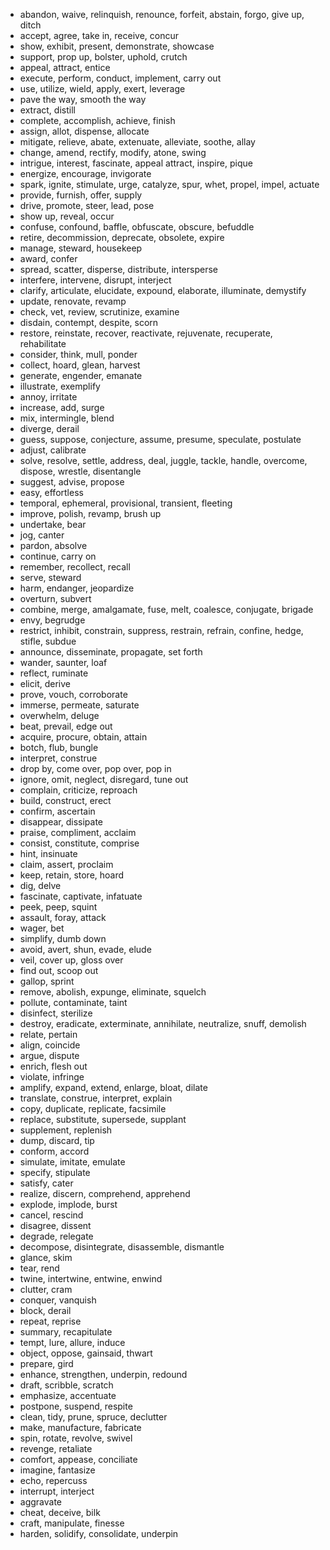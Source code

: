 
- abandon, waive, relinquish, renounce, forfeit, abstain, forgo, give up, ditch
- accept, agree, take in, receive, concur
- show, exhibit, present, demonstrate, showcase
- support, prop up, bolster, uphold, crutch
- appeal, attract, entice
- execute, perform, conduct, implement, carry out
- use, utilize, wield, apply, exert, leverage
- pave the way, smooth the way
- extract, distill
- complete, accomplish, achieve, finish
- assign, allot, dispense, allocate
- mitigate, relieve, abate, extenuate, alleviate, soothe, allay
- change, amend, rectify, modify, atone, swing
- intrigue, interest, fascinate, appeal attract, inspire, pique
- energize, encourage, invigorate
- spark, ignite, stimulate, urge, catalyze, spur, whet, propel, impel, actuate
- provide, furnish, offer, supply
- drive, promote, steer, lead, pose
- show up, reveal, occur
- confuse, confound, baffle, obfuscate, obscure, befuddle
- retire, decommission, deprecate, obsolete, expire
- manage, steward, housekeep
- award, confer
- spread, scatter, disperse, distribute, intersperse
- interfere, intervene, disrupt, interject
- clarify, articulate, elucidate, expound, elaborate, illuminate, demystify
- update, renovate, revamp
- check, vet, review, scrutinize, examine
- disdain, contempt, despite, scorn
- restore, reinstate, recover, reactivate, rejuvenate, recuperate, rehabilitate
- consider, think, mull, ponder
- collect, hoard, glean, harvest
- generate, engender, emanate
- illustrate, exemplify
- annoy, irritate
- increase, add, surge
- mix, intermingle, blend
- diverge, derail
- guess, suppose, conjecture, assume, presume, speculate, postulate
- adjust, calibrate
- solve, resolve, settle, address, deal, juggle, tackle, handle, overcome, dispose, wrestle, disentangle
- suggest, advise, propose
- easy, effortless
- temporal, ephemeral, provisional, transient, fleeting
- improve, polish, revamp, brush up
- undertake, bear
- jog, canter
- pardon, absolve
- continue, carry on
- remember, recollect, recall
- serve, steward
- harm, endanger, jeopardize
- overturn, subvert
- combine, merge, amalgamate, fuse, melt, coalesce, conjugate, brigade
- envy, begrudge
- restrict, inhibit, constrain, suppress, restrain, refrain, confine, hedge, stifle, subdue
- announce, disseminate, propagate, set forth
- wander, saunter, loaf
- reflect, ruminate
- elicit, derive
- prove, vouch, corroborate
- immerse, permeate, saturate
- overwhelm, deluge
- beat, prevail, edge out
- acquire, procure, obtain, attain
- botch, flub, bungle
- interpret, construe
- drop by, come over, pop over, pop in
- ignore, omit, neglect, disregard, tune out
- complain, criticize, reproach
- build, construct, erect
- confirm, ascertain
- disappear, dissipate
- praise, compliment, acclaim
- consist, constitute, comprise
- hint, insinuate
- claim, assert, proclaim
- keep, retain, store, hoard
- dig, delve
- fascinate, captivate, infatuate
- peek, peep, squint
- assault, foray, attack
- wager, bet
- simplify, dumb down
- avoid, avert, shun, evade, elude
- veil, cover up, gloss over
- find out, scoop out
- gallop, sprint
- remove, abolish, expunge, eliminate, squelch
- pollute, contaminate, taint
- disinfect, sterilize
- destroy, eradicate, exterminate, annihilate, neutralize, snuff, demolish
- relate, pertain
- align, coincide
- argue, dispute
- enrich, flesh out
- violate, infringe
- amplify, expand, extend, enlarge, bloat, dilate
- translate, construe, interpret, explain
- copy, duplicate, replicate, facsimile
- replace, substitute, supersede, supplant
- supplement, replenish
- dump, discard, tip
- conform, accord
- simulate, imitate, emulate
- specify, stipulate
- satisfy, cater
- realize, discern, comprehend, apprehend
- explode, implode, burst
- cancel, rescind
- disagree, dissent
- degrade, relegate
- decompose, disintegrate, disassemble, dismantle
- glance, skim
- tear, rend
- twine, intertwine, entwine, enwind
- clutter, cram
- conquer, vanquish
- block, derail
- repeat, reprise
- summary, recapitulate
- tempt, lure, allure, induce
- object, oppose, gainsaid, thwart
- prepare, gird
- enhance, strengthen, underpin, redound
- draft, scribble, scratch
- emphasize, accentuate
- postpone, suspend, respite
- clean, tidy, prune, spruce, declutter
- make, manufacture, fabricate
- spin, rotate, revolve, swivel
- revenge, retaliate
- comfort, appease, conciliate
- imagine, fantasize
- echo, repercuss
- interrupt, interject
- aggravate
- cheat, deceive, bilk
- craft, manipulate, finesse
- harden, solidify, consolidate, underpin

